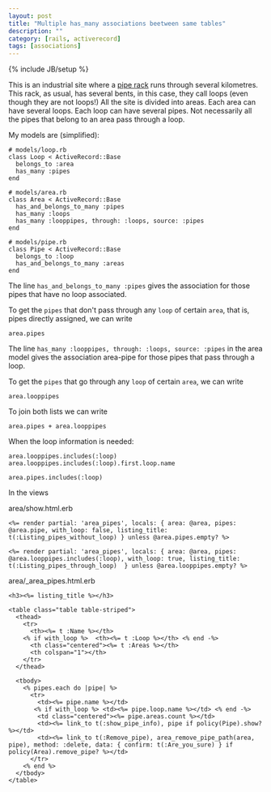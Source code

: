 ```yaml
---
layout: post
title: "Multiple has_many associations beetween same tables"
description: ""
category: [rails, activerecord]
tags: [associations]
---
```

{% include JB/setup %}

This is an industrial site where a [pipe rack](https://en.wikipedia.org/wiki/Pipe_rack) runs through several kilometres. 
This rack, as usual, has several bents, in this case, they call loops (even though they are not loops!)
All the site is divided into areas. 
Each area can have several loops.
Each loop can have several pipes.
Not necessarily all the pipes that belong to an area pass through a loop.

My models are (simplified):

    # models/loop.rb
    class Loop < ActiveRecord::Base
      belongs_to :area
      has_many :pipes
    end

    # models/area.rb
    class Area < ActiveRecord::Base
      has_and_belongs_to_many :pipes
      has_many :loops
      has_many :looppipes, through: :loops, source: :pipes
    end

    # models/pipe.rb
    class Pipe < ActiveRecord::Base
      belongs_to :loop
      has_and_belongs_to_many :areas
    end

The line ```has_and_belongs_to_many :pipes``` gives the association for those pipes that have no loop associated.

To get the ```pipes``` that don't pass through any ```loop``` of certain ```area```, that is, pipes directly assigned, we can write 

    area.pipes

The line ```has_many :looppipes, through: :loops, source: :pipes``` in the area model gives the association area-pipe for those pipes that pass through a loop.

To get the ```pipes``` that go through any ```loop``` of certain ```area```, we can write 

    area.looppipes

To join both lists we can write

    area.pipes + area.looppipes

When the loop information is needed:

    area.looppipes.includes(:loop)
    area.looppipes.includes(:loop).first.loop.name

    area.pipes.includes(:loop)

In the views

area/show.html.erb

    <%= render partial: 'area_pipes', locals: { area: @area, pipes: @area.pipe, with_loop: false, listing_title: t(:Listing_pipes_without_loop) } unless @area.pipes.empty? %>

    <%= render partial: 'area_pipes', locals: { area: @area, pipes: @area.looppipes.includes(:loop), with_loop: true, listing_title: t(:Listing_pipes_through_loop)  } unless @area.looppipes.empty? %>

area/_area_pipes.html.erb

    <h3><%= listing_title %></h3>

    <table class="table table-striped">
      <thead>
        <tr>
          <th><%= t :Name %></th>
        <% if with_loop %>  <th><%= t :Loop %></th> <% end -%>
          <th class="centered"><%= t :Areas %></th>
          <th colspan="1"></th>
        </tr>
      </thead>

      <tbody>
        <% pipes.each do |pipe| %>
          <tr>
            <td><%= pipe.name %></td>
           <% if with_loop %> <td><%= pipe.loop.name %></td> <% end -%>
            <td class="centered"><%= pipe.areas.count %></td>
            <td><%= link_to t(:show_pipe_info), pipe if policy(Pipe).show? %></td>
            <td><%= link_to t(:Remove_pipe), area_remove_pipe_path(area, pipe), method: :delete, data: { confirm: t(:Are_you_sure) } if policy(Area).remove_pipe? %></td>
          </tr>
        <% end %>
      </tbody>
    </table>

